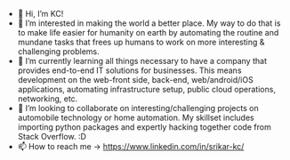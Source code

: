 - 👋 Hi, I’m KC! 
- 👀 I’m interested in making the world a better place. My way to do that is to make life easier for humanity on earth by automating the routine and mundane tasks that frees up humans to work on more interesting & challenging problems.
- 🌱 I’m currently learning all things necessary to have a company that provides end-to-end IT solutions for businesses. This means development on the web-front side, back-end, web/android/iOS applications, automating infrastructure setup, public cloud operations, networking, etc.
- 💞️ I’m looking to collaborate on interesting/challenging projects on automobile technology or home automation. My skillset includes importing python packages and expertly hacking together code from Stack Overflow. :D
- 📫 How to reach me -> https://www.linkedin.com/in/srikar-kc/

<!---
srikarkc/srikarkc is a ✨ special ✨ repository because its `README.md` (this file) appears on your GitHub profile.
You can click the Preview link to take a look at your changes.
--->
